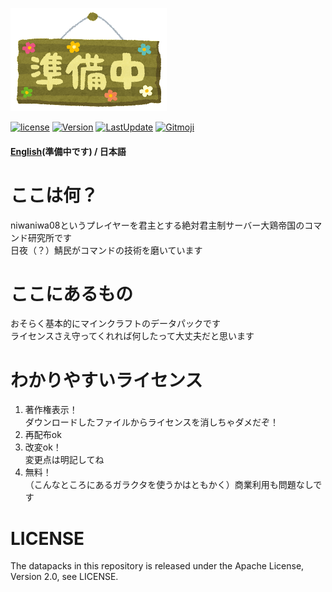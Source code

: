 ![Banner](https://raw.githubusercontent.com/haiiro2gou/Big-Number-Calculator/Release/images/banner.PNG)

[![license](https://img.shields.io/github/license/haiiro2gou/Big-Number-Calculator)](https://github.com/haiiro2gou/Big-Number-Calculator/blob/Release/LICENSE)
[![Version](https://img.shields.io/github/v/release/haiiro2gou/Big-Number-Calculator.svg)](https://github.com/haiiro2gou/Big-Number-Calculator/releases)
[![LastUpdate](https://img.shields.io/github/last-commit/haiiro2gou/Big-Number-Calculator.svg)](https://github.com/haiiro2gou/Big-Number-Calculator)
[![Gitmoji](https://img.shields.io/badge/gitmoji-%20😜%20😍-FFDD67.svg)](https://gitmoji.carloscuesta.me/)

#### [English](https://github.com/haiiro2gou/Big-Number-Calculator/blob/Release/Readme.md)(準備中です) / 日本語

# ここは何？
niwaniwa08というプレイヤーを君主とする絶対君主制サーバー大鶏帝国のコマンド研究所です  
日夜（？）鯖民がコマンドの技術を磨いています

# ここにあるもの
おそらく基本的にマインクラフトのデータパックです  
ライセンスさえ守ってくれれば何したって大丈夫だと思います  

# わかりやすいライセンス
1. 著作権表示！  
ダウンロードしたファイルからライセンスを消しちゃダメだぞ！  
2. 再配布ok  
3. 改変ok！  
変更点は明記してね  
4. 無料！  
（こんなところにあるガラクタを使うかはともかく）商業利用も問題なしです  

# LICENSE
The datapacks in this repository is released under the Apache License, Version 2.0, see LICENSE.  
